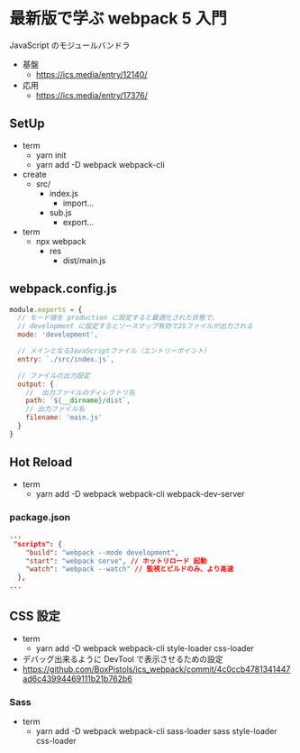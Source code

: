 # 最新版で学ぶ webpack 5 入門

JavaScript のモジュールバンドラ

- 基盤
  - https://ics.media/entry/12140/
- 応用
  - https://ics.media/entry/17376/

## SetUp

- term
  - yarn init
  - yarn add -D webpack webpack-cli
- create
  - src/
    - index.js
      - import...
    - sub.js
      - export...
- term
  - npx webpack
    - res
      - dist/main.js

## webpack.config.js

```js
module.exports = {
  // モード値を production に設定すると最適化された状態で、
  // development に設定するとソースマップ有効でJSファイルが出力される
  mode: 'development',

  // メインとなるJavaScriptファイル（エントリーポイント）
  entry: `./src/index.js`,

  // ファイルの出力設定
  output: {
    //  出力ファイルのディレクトリ名
    path: `${__dirname}/dist`,
    // 出力ファイル名
    filename: 'main.js'
  }
}
```

## Hot Reload

- term
  - yarn add -D webpack webpack-cli webpack-dev-server

### package.json

```json
...
 "scripts": {
    "build": "webpack --mode development",
    "start": "webpack serve", // ホットリロード 起動
    "watch": "webpack --watch" // 監視とビルドのみ、より高速
  },
...
```

## CSS 設定

- term
  - yarn add -D webpack webpack-cli style-loader css-loader
- デバッグ出来るように DevTool で表示させるための設定
- https://github.com/BoxPistols/ics_webpack/commit/4c0ccb4781341447ad6c43994469111b21b762b6

### Sass

- term
  - yarn add -D webpack webpack-cli sass-loader sass style-loader css-loader
